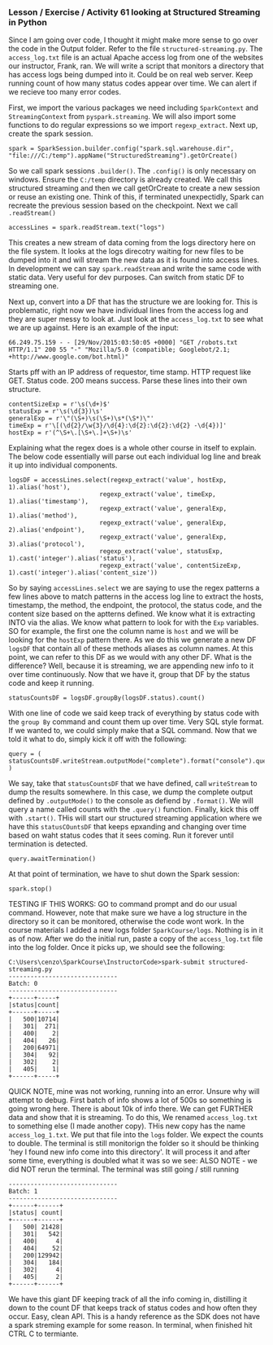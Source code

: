 ### Lesson / Exercise / Activity 61 looking at Structured Streaming in Python

Since I am going over code, I thought it might make more sense to go over the code in the Output folder.
Refer to the file `structured-streaming.py`. The `access_log.txt` file is an actual Apache access log from one of the websites our instructor, Frank, ran.
We will write a script that monitors a directory that has access logs being dumped into it. Could be on real web server. Keep running count of how many status codes appear over time. We can alert if we recieve too many error codes.

First, we import the various packages we need including `SparkContext` and `StreamingContext` from `pyspark.streaming`. We will also import some functions to do regular expressions so we import `regexp_extract`. 
Next up, create the spark session. 
```
spark = SparkSession.builder.config("spark.sql.warehouse.dir", "file:///C:/temp").appName("StructuredStreaming").getOrCreate()
```
So we call spark sessions `.builder()`. The `.config()` is only necessary on windows. Ensure the `C:/temp` directory is already created. We call this structured streaming and then we call getOrCreate to create  a new session or reuse an existing one. 
Think of this, if terminated unexpectidly, Spark can recreate the previous session based on the checkpoint.
Next we call `.readStream()`
```
accessLines = spark.readStream.text("logs")
```
This creates a new stream of data coming from the logs directory here on the file system. It looks at the logs direcotry waiting for new files to be dumped into it and will stream the new data as it is found into access lines. 
In development we can say `spark.readStream` and write the same code with static data. Very useful for dev purposes. Can switch from static DF to streaming one. 

Next up, convert into a DF that has the structure we are looking for. This is problematic, right now we have individual lines from the access log and they are super messy to look at. Just look at the `access_log.txt` to see what we are up against. 
Here is an example of the input:
```
66.249.75.159 - - [29/Nov/2015:03:50:05 +0000] "GET /robots.txt HTTP/1.1" 200 55 "-" "Mozilla/5.0 (compatible; Googlebot/2.1; +http://www.google.com/bot.html)"
```
Starts pff with an IP address of requestor, time stamp. HTTP request like GET. Status code. 200 means success. Parse these lines into their own structure.  
```
contentSizeExp = r'\s(\d+)$'
statusExp = r'\s(\d{3})\s'
generalExp = r'\"(\S+)\s(\S+)\s*(\S*)\"'
timeExp = r'\[(\d{2}/\w{3}/\d{4}:\d{2}:\d{2}:\d{2} -\d{4})]'
hostExp = r'(^\S+\.[\S+\.]+\S+)\s'
```
Explaining what the regex does is a whole other course in itself to explain. The below code essentially will parse out each individual log line and break it up into individual components. 
```
logsDF = accessLines.select(regexp_extract('value', hostExp, 1).alias('host'),
                         regexp_extract('value', timeExp, 1).alias('timestamp'),
                         regexp_extract('value', generalExp, 1).alias('method'),
                         regexp_extract('value', generalExp, 2).alias('endpoint'),
                         regexp_extract('value', generalExp, 3).alias('protocol'),
                         regexp_extract('value', statusExp, 1).cast('integer').alias('status'),
                         regexp_extract('value', contentSizeExp, 1).cast('integer').alias('content_size'))
```
So by saying `accessLines.select` we are saying to use the regex patterns a few lines above to match patterns in the access log line to extract the hosts, timestamp, the method, the endpoint, the protocol, the status code, and the content size based on the aptterns defined. 
We know what it is extracting INTO via the alias. We know what pattern to look for with the `Exp` variables. SO for example, the first one the column name is `host` and we will be looking for the `hostExp` pattern there.
As we do this we generate a new DF `logsDF` that contain all of these methods aliases as column names. At this point, we can refer to this DF as we would with any other DF.
What is the difference? Well, because it is streaming, we are appending new info to it over time continuously. 
Now that we have it, group that DF by the status code and keep it running.
```
statusCountsDF = logsDF.groupBy(logsDF.status).count()
```
With one line of code we said keep track of everything by status code with the `group By` command and count them up over time. Very SQL style format. If we wanted to, we could simply make that a SQL command.
Now that we told it what to do, simply kick it off with the following: 
```
query = ( statusCountsDF.writeStream.outputMode("complete").format("console").queryName("counts").start() )
```
We say, take that `statusCountsDF` that we have defined, call `writeStream` to dump the results somewhere. In this case, we dump the complete output defined by `.outputMode()` to the console as defiend by `.format()`. We will query a name called counts with the `.query()` function. Finally, kick this off with `.start()`.
THis will start our structured streaming application where we have this `statusCOuntsDF` that keeps epxanding and changing over time based on waht status codes that it sees coming. Run it forever until termination is detected. 
```
query.awaitTermination()
```
At that point of termination, we have to shut down the Spark session:
```
spark.stop()
```
TESTING IF THIS WORKS: GO to command prompt and do our usual command. However, note that make sure we have a log structure in the directory so it can be monitored, otherwise the code wont work. In the course materials I added a new logs folder `SparkCourse/logs`. Nothing is in it as of now. After we do the initial run, paste a copy of the `access_log.txt` file into the log folder.
Once it picks up, we should see the following:
```
C:\Users\cenzo\SparkCourse\InstructorCode>spark-submit structured-streaming.py
------------------------------
Batch: 0
------------------------------
+------+-----+
|status|count|
+------+-----+
|   500|10714|
|   301|  271|
|   400|    2|
|   404|   26|
|   200|64971|
|   304|   92|
|   302|    2|
|   405|    1|
+------+-----+
```
QUICK NOTE, mine was not working, running into an error. Unsure why will attempt to debug.
First batch of info shows a lot of 500s so something is going wrong here. There is about 10k of info there. We can get FURTHER data and show that it is streaming.
To do this, We renamed `access_log.txt` to something else (I made another copy). THis new copy has the name `access_log_1.txt`. We put that file into the `logs` folder. 
We expect the counts to double. The terminal is still monitorign the folder so it should be thinking 'hey I found new info come into this directory'. It will process it and after some time, everything is doubled what it was so we see: ALSO NOTE - we did NOT rerun the terminal. The terminal was still going / still running
```
------------------------------
Batch: 1
------------------------------
+------+------+
|status| count|
+------+------+
|   500| 21428|
|   301|   542|
|   400|     4|
|   404|    52|
|   200|129942|
|   304|   184|
|   302|     4|
|   405|     2|
+------+------+
```
We have this giant DF keeping track of all the info coming in, distilling it down to the count DF that keeps track of status codes and how often they occur.
Easy, clean API. This is a handy reference as the SDK does not have a spark streming example for some reason.
In terminal, when finished hit CTRL C to termiante. 